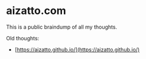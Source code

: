 # aizatto.com

This is a public braindump of all my thoughts.

Old thoughts:

* [https://aizatto.github.io/](https://aizatto.github.io/)

